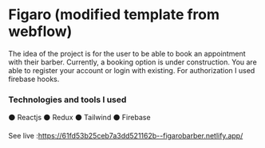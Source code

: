 # Figaro (modified template from webflow)

The idea of the project is for the user to be able to book an appointment with their barber. Currently, a booking option is under construction. You are able to register your account or login with existing. For authorization I used firebase hooks.

### Technologies and tools I used

⚫ Reactjs
⚫ Redux
⚫ Tailwind
⚫ Firebase


See live :https://61fd53b25ceb7a3dd521162b--figarobarber.netlify.app/
